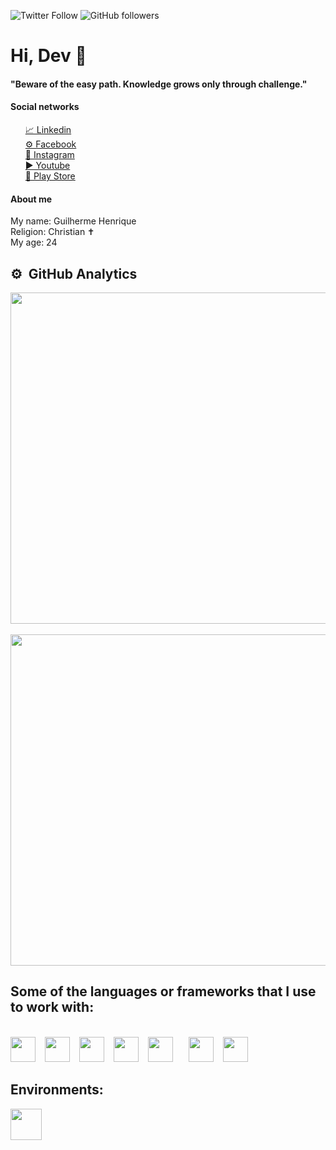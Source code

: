 ![Twitter Follow](https://img.shields.io/twitter/follow/Sir_Guilherme_?color=111&label=%40Sir_Guilherme_&logo=twitter&logoColor=1DA1F2&style=for-the-badge)
![GitHub followers](https://img.shields.io/github/followers/sirguilherme97?color=111&logo=github&logoColor=fff&style=for-the-badge)



<h1>Hi, Dev 🚀</h1>

<h4>"Beware of the easy path. Knowledge grows only through challenge."</h4>

<h4>Social networks</h4>
<ul>
	<a href="https://www.linkedin.com/in/sirguilherme97/"/>📈 Linkedin<br>
	<a href="https://www.facebook.com/Guilhermehls/">⚙ Facebook</a><br>
	<a href="https://www.instagram.com/sir._.guilherme/">📸 Instagram</a><br>
	<a href="https://www.youtube.com/channel/UCrhKC4TO2fF9p_fHZiYYlyA">▶ Youtube</a><br>
	<a href="https://play.google.com/store/apps/dev?id=8070569476379446009">👜 Play Store</a>
</ul>
	
<h4>About me</h4>
<p>
		My name: Guilherme Henrique<br>
		Religion: Christian ✝<br>
		My age: 24<br>

## ⚙️ &nbsp;GitHub Analytics
<div align="left" style="display: block">
 <img  width="530em" src="https://github-readme-stats.vercel.app/api?username=sirguilherme97&show_icons=true&theme=midnight-purple" /> &ensp;
 <img  width="530em" src="https://github-readme-stats.vercel.app/api/top-langs/?username=sirguilherme97&layout=compact&theme=midnight-purple&count_private=true" />
</div>
	
## Some of the languages or frameworks that I use to work with:

<div style="display: inline_block"><br>
 <img height= "40" width= "40" src="https://cdn.jsdelivr.net/gh/devicons/devicon/icons/javascript/javascript-plain.svg" /> &ensp;
 <img height= "40" width= "40" src="https://cdn.jsdelivr.net/gh/devicons/devicon/icons/typescript/typescript-plain.svg" />  &ensp;
 <img height= "40" width= "40" src="https://cdn.jsdelivr.net/gh/devicons/devicon/icons/react/react-original-wordmark.svg" /> &ensp;
 <img height= "40" width= "40" src="https://cdn.jsdelivr.net/gh/devicons/devicon/icons/nextjs/nextjs-original-wordmark.svg" />  &ensp;
 <img height= "40" width= "40" src="https://cdn.jsdelivr.net/gh/devicons/devicon/icons/nodejs/nodejs-original-wordmark.svg" /> &ensp;
 &ensp;
 <img height= "40" width= "40" src="https://cdn.jsdelivr.net/gh/devicons/devicon/icons/python/python-original-wordmark.svg" />  &ensp;
 <img height= "40" width= "40" src="https://cdn.jsdelivr.net/gh/devicons/devicon/icons/sass/sass-original.svg" /> &ensp;

</div>

## Environments: <br>
<div>
  <img height= "50" width= "50" src="https://cdn.jsdelivr.net/gh/devicons/devicon/icons/vscode/vscode-original-wordmark.svg" />  &ensp;
</div>
